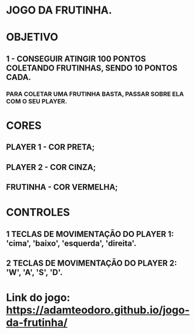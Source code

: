# JOGO DA FRUTINHA.

# OBJETIVO
## 1 - CONSEGUIR ATINGIR 100 PONTOS COLETANDO FRUTINHAS, SENDO 10 PONTOS CADA.

### PARA COLETAR UMA FRUTINHA BASTA, PASSAR SOBRE ELA COM O SEU PLAYER.

# CORES
## PLAYER 1 - COR PRETA;
## PLAYER 2 - COR CINZA;
## FRUTINHA - COR VERMELHA;

# CONTROLES
## 1 TECLAS DE MOVIMENTAÇÃO DO PLAYER 1: 'cima', 'baixo', 'esquerda', 'direita'.
## 2 TECLAS DE MOVIMENTAÇÃO DO PLAYER 2: 'W', 'A', 'S', 'D'.

# Link do jogo: https://adamteodoro.github.io/jogo-da-frutinha/
